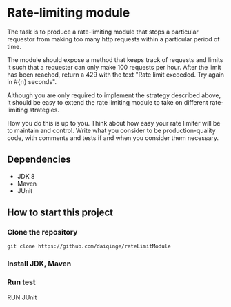 # Rate-limiting module
The task is to produce a rate-limiting module that stops a particular requestor from making too many http requests within a particular period of time.

The module should expose a method that keeps track of requests and limits it such that a requester can only make 100 requests per hour. After the limit has been reached, return a 429 with the text "Rate limit exceeded. Try again in #{n} seconds".

Although you are only required to implement the strategy described above, it should be easy to extend the rate limiting module to take on different rate-limiting strategies.

How you do this is up to you. Think about how easy your rate limiter will be to maintain and control. Write what you consider to be production-quality code, with comments and tests if and when you consider them necessary.


## Dependencies

* JDK 8
* Maven
* JUnit

## How to start this project

### Clone the repository

```shell
git clone https://github.com/daiqinge/rateLimitModule

```

### Install JDK, Maven

### Run test
RUN JUnit

